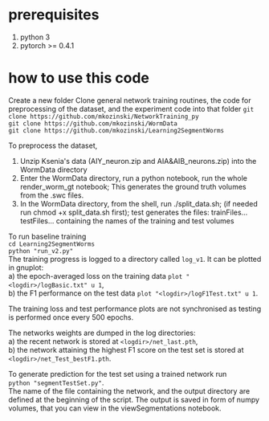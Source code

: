 # prerequisites
1. python 3
1. pytorch >= 0.4.1

# how to use this code

Create a new folder
Clone general network training routines, the code for preprocessing of the dataset, and the experiment code into that folder 
`git clone https://github.com/mkozinski/NetworkTraining_py`  
`git clone https://github.com/mkozinski/WormData`  
`git clone https://github.com/mkozinski/Learning2SegmentWorms`  

To preprocess the dataset,
1. Unzip Ksenia's data (AIY_neuron.zip and AIA\&AIB_neurons.zip) into the WormData directory
1. Enter the WormData directory, run a python notebook, run the whole render_worm_gt notebook; This generates the ground truth volumes from the .swc files.
1. In the WormData directory, from the shell, run ./split_data.sh; (if needed run chmod +x split_data.sh first); test generates the files: trainFiles... testFiles... containing the names of the training and test volumes

To run baseline training   
`cd Learning2SegmentWorms`  
`python "run_v2.py"`  
The training progress is logged to a directory called `log_v1`. It can be plotted in gnuplot:  
a) the epoch-averaged loss on the training data `plot "<logdir>/logBasic.txt" u 1`,  
b) the F1 performance on the test data `plot "<logdir>/logF1Test.txt" u 1`.

The training loss and test performance plots are not synchronised as testing is performed once every 500 epochs.

The networks weights are dumped in the log directories:  
a) the recent network is stored at `<logdir>/net_last.pth`,  
b) the network attaining the highest F1 score on the test set is stored at `<logdir>/net_Test_bestF1.pth`.

To generate prediction for the test set using a trained network run  
`python "segmentTestSet.py"`.  
The name of the file containing the network, and the output directory are defined at the beginning of the script.
The output is saved in form of numpy volumes, that you can view in the viewSegmentations notebook.


